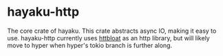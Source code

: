 # hayaku-http

The core crate of hayaku. This crate abstracts async IO, making it easy to use.
hayaku-http currently uses [httbloat](https://github.com/hayaku-rs/httbloat) as
an http library, but will likely move to hyper when hyper's tokio branch is
further along.
